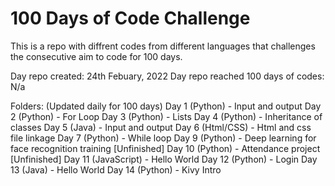 # 100 Days of Code Challenge
This is a repo with diffrent codes from different languages that challenges the consecutive aim to code for 100 days.

Day repo created: 24th Febuary, 2022
Day repo reached 100 days of codes: N/a

Folders: (Updated daily for 100 days)
Day 1 (Python) - Input and output
Day 2 (Python) - For Loop
Day 3 (Python) - Lists
Day 4 (Python) - Inheritance of classes
Day 5 (Java) - Input and output
Day 6 (Html/CSS) - Html and css file linkage
Day 7 (Python) - While loop
Day 9 (Python) - Deep learning for face recognition training [Unfinished]
Day 10 (Python) - Attendance project [Unfinished]
Day 11 (JavaScript) - Hello World
Day 12 (Python) - Login
Day 13 (Java) - Hello World
Day 14 (Python) - Kivy Intro
